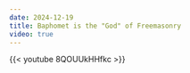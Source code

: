 ```yaml
---
date: 2024-12-19
title: Baphomet is the "God" of Freemasonry
video: true
---
```



{{< youtube 8QOUUkHHfkc >}}
